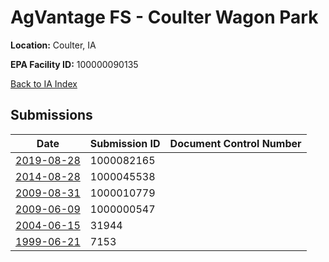 # AgVantage FS - Coulter Wagon Park

**Location:** Coulter, IA

**EPA Facility ID:** 100000090135

[Back to IA Index](../../index.md)

## Submissions

| Date | Submission ID | Document Control Number |
|------|--------------|-------------------------|
| [2019-08-28](submissions/1000082165.md) | 1000082165 |  |
| [2014-08-28](submissions/1000045538.md) | 1000045538 |  |
| [2009-08-31](submissions/1000010779.md) | 1000010779 |  |
| [2009-06-09](submissions/1000000547.md) | 1000000547 |  |
| [2004-06-15](submissions/31944.md) | 31944 |  |
| [1999-06-21](submissions/7153.md) | 7153 |  |
